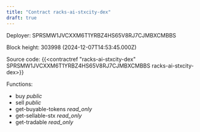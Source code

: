 ```yaml
---
title: "Contract racks-ai-stxcity-dex"
draft: true
---
```

Deployer: SPRSMW1JVCXXM6T1YRBZ4HS65V8RJ7CJMBXCMBBS


 



Block height: 303998 (2024-12-07T14:53:45.000Z)

Source code: {{<contractref "racks-ai-stxcity-dex" SPRSMW1JVCXXM6T1YRBZ4HS65V8RJ7CJMBXCMBBS racks-ai-stxcity-dex>}}

Functions:

* buy _public_
* sell _public_
* get-buyable-tokens _read_only_
* get-sellable-stx _read_only_
* get-tradable _read_only_
